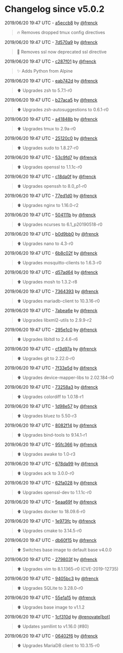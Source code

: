 # Changelog since v5.0.2

2019/06/20 19:47 UTC - [a5eccb8](https://github.com/hassio-addons/addon-ssh/commit/a5eccb88566f5c6b2e2b8cebc081c45751641865) by [@frenck](https://github.com/frenck)
> :fire: Removes dropped tmux config directives 

2019/06/20 19:47 UTC - [7d570a9](https://github.com/hassio-addons/addon-ssh/commit/7d570a902c20fb7c448558d9ad18dbf0a2a4028d) by [@frenck](https://github.com/frenck)
> :hammer: Removes ssl now deprecated ssl directive 

2019/06/20 19:47 UTC - [c287f01](https://github.com/hassio-addons/addon-ssh/commit/c287f01c4c5a5753c5e164f6c86ce746e068fbb9) by [@frenck](https://github.com/frenck)
> :sparkles: Adds Python from Alpine 

2019/06/20 19:47 UTC - [eab742d](https://github.com/hassio-addons/addon-ssh/commit/eab742d3f92d463825f191cbf11a1aa045f5e7a7) by [@frenck](https://github.com/frenck)
> :arrow_up: Upgrades zsh to 5.7.1-r0 

2019/06/20 19:47 UTC - [b27aca5](https://github.com/hassio-addons/addon-ssh/commit/b27aca5b3eec106f52567f249813a7d8b0a9549c) by [@frenck](https://github.com/frenck)
> :arrow_up: Upgrades zsh-autosuggestions to 0.6.1-r0 

2019/06/20 19:47 UTC - [a41848b](https://github.com/hassio-addons/addon-ssh/commit/a41848ba15b1a26b6a7f2f23e81b8e936eafef23) by [@frenck](https://github.com/frenck)
> :arrow_up: Upgrades tmux to 2.9a-r0 

2019/06/20 19:47 UTC - [25120c0](https://github.com/hassio-addons/addon-ssh/commit/25120c02b8165b2c71641dd67368ee24f98b1462) by [@frenck](https://github.com/frenck)
> :arrow_up: Upgrades sudo to 1.8.27-r0 

2019/06/20 19:47 UTC - [53c9fd7](https://github.com/hassio-addons/addon-ssh/commit/53c9fd74c11a792f2fc31414f7e87180122e98ad) by [@frenck](https://github.com/frenck)
> :arrow_up: Upgrades openssl to 1.1.1c-r0 

2019/06/20 19:47 UTC - [c18da0f](https://github.com/hassio-addons/addon-ssh/commit/c18da0f5fd0ace8c54baebc47f4779cd8ae1c675) by [@frenck](https://github.com/frenck)
> :arrow_up: Upgrades openssh to 8.0_p1-r0 

2019/06/20 19:47 UTC - [77ed1d0](https://github.com/hassio-addons/addon-ssh/commit/77ed1d0388e8ee8062342b36260d3182c29afbe7) by [@frenck](https://github.com/frenck)
> :arrow_up: Upgrades nginx to 1.16.0-r2 

2019/06/20 19:47 UTC - [504111b](https://github.com/hassio-addons/addon-ssh/commit/504111b1bf6b16439fefa09153aa8d5e5c237842) by [@frenck](https://github.com/frenck)
> :arrow_up: Upgrades ncurses to 6.1_p20190518-r0 

2019/06/20 19:47 UTC - [b0d9bb0](https://github.com/hassio-addons/addon-ssh/commit/b0d9bb081880298758fa22061d7b829fa94bdcc9) by [@frenck](https://github.com/frenck)
> :arrow_up: Upgrades nano to 4.3-r0 

2019/06/20 19:47 UTC - [6b8c02f](https://github.com/hassio-addons/addon-ssh/commit/6b8c02f37b472c396b56492e2d0fc740b37bd659) by [@frenck](https://github.com/frenck)
> :arrow_up: Upgrades mosquitto-clients to 1.6.3-r0 

2019/06/20 19:47 UTC - [d57ad64](https://github.com/hassio-addons/addon-ssh/commit/d57ad643a620e042a0a1d70deed71c50a524ab37) by [@frenck](https://github.com/frenck)
> :arrow_up: Upgrades mosh to 1.3.2-r8 

2019/06/20 19:47 UTC - [7364393](https://github.com/hassio-addons/addon-ssh/commit/7364393f376c64836cca50bdff2911eeb5942808) by [@frenck](https://github.com/frenck)
> :arrow_up: Upgrades mariadb-client to 10.3.16-r0 

2019/06/20 19:47 UTC - [7abea6e](https://github.com/hassio-addons/addon-ssh/commit/7abea6e7901864c2c7063b68472750fdbf8383fe) by [@frenck](https://github.com/frenck)
> :arrow_up: Upgrades libxml2-utils to 2.9.9-r2 

2019/06/20 19:47 UTC - [295e1c0](https://github.com/hassio-addons/addon-ssh/commit/295e1c0da5d4b9c5a97304096f4cb9faa9beea3a) by [@frenck](https://github.com/frenck)
> :arrow_up: Upgrades libltdl to 2.4.6-r6 

2019/06/20 19:47 UTC - [cf3d97a](https://github.com/hassio-addons/addon-ssh/commit/cf3d97ac85c3a92e5ac4568e0a3f43b9c09d13f8) by [@frenck](https://github.com/frenck)
> :arrow_up: Upgrades git to 2.22.0-r0 

2019/06/20 19:47 UTC - [7f33e5d](https://github.com/hassio-addons/addon-ssh/commit/7f33e5d34418f24697899717cb99fe48caa8840d) by [@frenck](https://github.com/frenck)
> :arrow_up: Upgrades device-mapper-libs to 2.02.184-r0 

2019/06/20 19:47 UTC - [73258a3](https://github.com/hassio-addons/addon-ssh/commit/73258a39e50c5fe03a0d2da1c732d5a51acffef4) by [@frenck](https://github.com/frenck)
> :arrow_up: Upgrades colordiff to 1.0.18-r1 

2019/06/20 19:47 UTC - [1d98e57](https://github.com/hassio-addons/addon-ssh/commit/1d98e57d5a9b89c3c92d26c6a967d11fbb962be4) by [@frenck](https://github.com/frenck)
> :arrow_up: Upgrades bluez to 5.50-r3 

2019/06/20 19:47 UTC - [8082f14](https://github.com/hassio-addons/addon-ssh/commit/8082f14c0d687f8065f8457cae405845d3edf61c) by [@frenck](https://github.com/frenck)
> :arrow_up: Upgrades bind-tools to 9.14.1-r1 

2019/06/20 19:47 UTC - [95fc366](https://github.com/hassio-addons/addon-ssh/commit/95fc3666a5871235666016f041b105ca26b42406) by [@frenck](https://github.com/frenck)
> :arrow_up: Upgrades awake to 1.0-r3 

2019/06/20 19:47 UTC - [678da99](https://github.com/hassio-addons/addon-ssh/commit/678da99c0a2bb8b940181fe8cfbb1ae6c7f9ed09) by [@frenck](https://github.com/frenck)
> :arrow_up: Upgrades ack to 3.0.0-r0 

2019/06/20 19:47 UTC - [62fa028](https://github.com/hassio-addons/addon-ssh/commit/62fa028991a143f9c711edb498b907b998c51997) by [@frenck](https://github.com/frenck)
> :arrow_up: Upgrades openssl-dev to 1.1.1c-r0 

2019/06/20 19:47 UTC - [5eaa69f](https://github.com/hassio-addons/addon-ssh/commit/5eaa69fb87e12229077d66f46a52003aef43cdb9) by [@frenck](https://github.com/frenck)
> :arrow_up: Upgrades docker to 18.09.6-r0 

2019/06/20 19:47 UTC - [1e973fc](https://github.com/hassio-addons/addon-ssh/commit/1e973fc9a209622da7035603e5fb48ea8c2634dd) by [@frenck](https://github.com/frenck)
> :arrow_up: Upgrades cmake to 3.14.5-r0 

2019/06/20 19:47 UTC - [db60f15](https://github.com/hassio-addons/addon-ssh/commit/db60f15999851a5ccff4e467f84eaa1d33771ea5) by [@frenck](https://github.com/frenck)
> :arrow_up: Switches base image to default base v4.0.0 

2019/06/20 19:47 UTC - [279803f](https://github.com/hassio-addons/addon-ssh/commit/279803f88ca41bf5e8204dc5b1e9eb7a914f2e1b) by [@frenck](https://github.com/frenck)
> :arrow_up: Upgrades vim to 8.1.1365-r0 (CVE-2019-12735) 

2019/06/20 19:47 UTC - [9405bc3](https://github.com/hassio-addons/addon-ssh/commit/9405bc3f693712d330f5dd3a3a42020529aad41f) by [@frenck](https://github.com/frenck)
> :arrow_up: Upgrades SQLite to 3.28.0-r0 

2019/06/20 19:47 UTC - [55e1a15](https://github.com/hassio-addons/addon-ssh/commit/55e1a155b771a203a072e57f31129913f59b466e) by [@frenck](https://github.com/frenck)
> :arrow_up: Upgrades base image to v1.1.2 

2019/06/20 19:47 UTC - [1cf310d](https://github.com/hassio-addons/addon-ssh/commit/1cf310d0ba575ae073d0d8ebe1f20f8271903ade) by [@renovate[bot]](https://github.com/apps/renovate)
> :arrow_up: Updates yamllint to v1.16.0 (#80) 

2019/06/20 19:47 UTC - [06402f6](https://github.com/hassio-addons/addon-ssh/commit/06402f6b86bf15f4eb7ed4cee45f2c3003ffe2aa) by [@frenck](https://github.com/frenck)
> :arrow_up: Upgrades MariaDB client to 10.3.15-r0 

